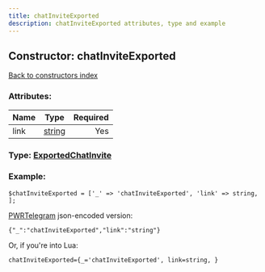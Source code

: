 ```yaml
---
title: chatInviteExported
description: chatInviteExported attributes, type and example
---
```

## Constructor: chatInviteExported  
[Back to constructors index](index.md)



### Attributes:

| Name     |    Type       | Required |
|----------|:-------------:|---------:|
|link|[string](../types/string.md) | Yes|



### Type: [ExportedChatInvite](../types/ExportedChatInvite.md)


### Example:

```
$chatInviteExported = ['_' => 'chatInviteExported', 'link' => string, ];
```  

[PWRTelegram](https://pwrtelegram.xyz) json-encoded version:

```
{"_":"chatInviteExported","link":"string"}
```


Or, if you're into Lua:  


```
chatInviteExported={_='chatInviteExported', link=string, }

```


